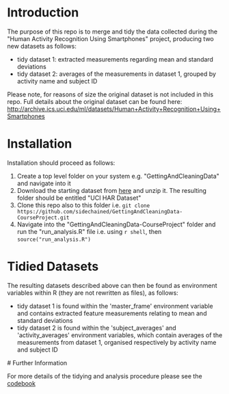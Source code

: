 # Introduction

The purpose of this repo is to merge and tidy the data collected during the "Human Activity Recognition Using Smartphones" project, producing two new datasets as follows:

- tidy dataset 1: extracted measurements regarding mean and standard deviations
- tidy dataset 2: averages of the measurements in dataset 1, grouped by activity name and subject ID

Please note, for reasons of size the original dataset is not included in this repo. Full details about the original dataset can be found here: http://archive.ics.uci.edu/ml/datasets/Human+Activity+Recognition+Using+Smartphones

# Installation

Installation should proceed as follows:

1. Create a top level folder on your system e.g. "GettingAndCleaningData" and navigate into it
2. Download the starting dataset from [here](https://d396qusza40orc.cloudfront.net/getdata%2Fprojectfiles%2FUCI%20HAR%20Dataset.zip) and unzip it. The resulting folder should be entitled "UCI HAR Dataset"
3. Clone this repo also to this folder i.e. `git clone https://github.com/sidechained/GettingAndCleaningData-CourseProject.git`
4. Navigate into the "GettingAndCleaningData-CourseProject" folder and run the "run_analysis.R" file i.e. using `r shell`, then `source("run_analysis.R")`

# Tidied Datasets

The resulting datasets described above can then be found as environment variables within R (they are not rewritten as files), as follows:

- tidy dataset 1 is found within the 'master_frame' environment variable and contains extracted feature measurements relating to mean and standard deviations
- tidy dataset 2 is found within the 'subject_averages' and 'activity_averages' environment variables, which contain averages of the measurements from dataset 1, organised respectively by activity name and subject ID

# Further Information

For more details of the tidying and analysis procedure please see the [codebook](CodeBook.md)
